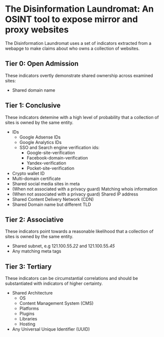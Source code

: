 # The Disinformation Laundromat: An OSINT tool to expose mirror and proxy websites

The Disinformation Laundromat uses a set of indicators extracted from a webapge to make claims about who owns a collection of websites. 

## Tier 0: Open Admission
These indicators  overtly demonstrate shared ownership across examined sites: 

- Shared domain name

## Tier 1: Conclusive
These indicators detemine with a high level of probability that a collection of sites is owned by the same entity. 
- IDs
  - Google Adsense IDs 
  - Google Analytics IDs 
  - SSO and Search engine verification ids: 
    - Google-site-verification
    - Facebook-domain-verification
    - Yandex-verification
    - Pocket-site-verification
- Crypto wallet ID 
- Multi-domain certificate 
- Shared social media sites in meta 
- (When not associated with a privacy guard) Matching whois information 
- (When not associated with a privacy guard) Shared IP address 
- Shared Content Delivery Network (CDN) 
- Shared Domain name but different TLD 

## Tier 2: Associative
These indicators point towards a reasonable likelihood that a collection of sites is owned by the same entity. 

- Shared subnet, e.g 121.100.55.*22* and 121.100.55.*45*
- Any matching meta tags

## Tier 3: Tertiary 
These indicators can be circumstantial correlations and should be substantiated with indicators of higher certainty. 

- Shared Architecture 
  - OS
  - Content Management System (CMS)
  - Platforms
  - Plugins
  - Libraries
  - Hosting
- Any Universal Unique Identifier (UUID)
